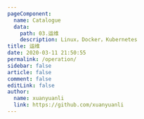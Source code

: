 ```yaml
---
pageComponent: 
  name: Catalogue
  data: 
    path: 03.运维
    description: Linux，Docker，Kubernetes
title: 运维
date: 2020-03-11 21:50:55
permalink: /operation/
sidebar: false
article: false
comment: false
editLink: false
author: 
  name: xuanyuanli
  link: https://github.com/xuanyuanli
---
```

